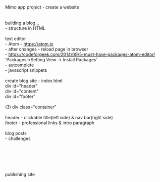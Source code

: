 Mimo app project - create a website <br>
<br>
<br>
building a blog... <br>
	- structure in HTML<br>
<br>
text editor<br>
	- Atom - https://atom.io<br>
			- after changes - reload page in browser<br>
			- https://codeforgeek.com/2014/09/5-must-have-packages-atom-editor/<br>
				'Packages->Setting View -> Install Packages'<br>
				- autcomplete<br>
				- javascript snippets<br>
<br>
create blog site - index.html<br>
				div id="header"<br>
				div id="content"<br>
				div id="footer"<br>
<br>
				(3) div class="container"
<br>	
header 		- clickable title(left side) & nav bar(right side)
<br>
footer 		- professional links & intro paragraph
<br>
<br>
blog posts <br>
	- challenges<br>



<br><br><br><br><br>
publishing site

